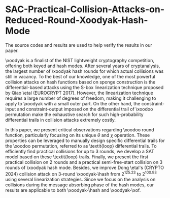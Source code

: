 # SAC-Practical-Collision-Attacks-on-Reduced-Round-Xoodyak-Hash-Mode
The source codes and results are used to help verify the results in our paper.


\xoodyak is a finalist of the NIST lightweight cryptography competition, offering both keyed and hash modes. After several years of cryptanalysis, the largest number of \xoodyak hash rounds for which actual collisions  was still in vacancy. 
To the best of our knowledge, one of the most powerful collision attacks on hash functions based on  sponge construction is  the differential-based attacks using the S-box linearization technique proposed by Qiao \etal (EUROCRYPT 2017).
However, the linearization technique requires  a large number of degrees of freedom, making it challenging to apply to \xoodyak with a small outer part. On the other hand, the constraint-input and constraint-output imposed on the differential trail of \xoodoo permutation make the exhaustive search for such high-probability differential trails in collision attacks extremely costly.


 In this paper, we present critical observations regarding \xoodoo round function, particularly focusing on its unique  $\theta$ and $\chi$ operation. These properties can be leveraged to manually design specific differential trails for the \xoodoo permutation, referred to as \textit{loop} differential trails. To efficiently find practical collisions for up to 3 rounds, we develop a SAT model based on these \textit{loop} trails.  Finally, we present the first practical collision on 2 rounds and a practical semi-free-start collision on 3 rounds of \xoodyak hash mode. Besides,  we improve Dong \etal's (CRYPTO 2024) collision attack on 3-round \xoodyak-\hash from $2^{125.23}$ to $2^{100.93}$ using several linearization strategies.
 Since we focus on the analysis on collisions during the message absorbing phase of the hash modes, our results are applicable to both \xoodyak-\hash and \xoodyak-\xof.
